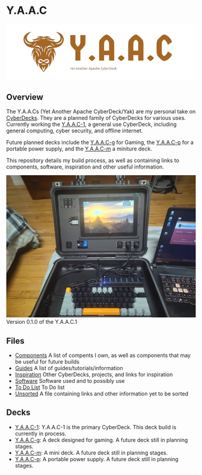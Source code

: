 <!-- ======================================== README.md Start ======================================== -->


<!-- ------------------------------ Intro Start ------------------------------ -->

# Y.A.A.C

![Y.A.A.C Logo](images/logo/yaac-high-resolution-logo-transparent.png)

<!-- ------------------------------ Intro End ------------------------------ -->


<!-- ------------------------------ Overview Start ------------------------------ -->

## Overview

The Y.A.A.Cs (Yet Another Apache CyberDeck/Yak) are my personal take on [CyberDecks](https://www.reddit.com/r/CyberDeck/).  They are a planned family of CyberDecks for various uses.  Currently working the [Y.A.A.C-1](/doc/yaac1/index.md), a general use CyberDeck, including general computing, cyber security, and offline internet.

Future planned decks include the [Y.A.A.C-g](/doc/yaacg/index.md) for Gaming, the [Y.A.A.C-p](/doc/yaacp/index.md) for a portable power supply, and the [Y.A.A.C-m](/doc/yaacm/index.md) a miniture deck.

This repository details my build process, as well as containing links to components, software, inspiration and other useful information.

![CyberDeck v0.1.0](images/cyberdeck/cyberdeck-3-v0-1-0.jpg)
Version 0.1.0 of the Y.A.A.C.1

<!-- ------------------------------ Overview End ------------------------------ -->


<!-- ------------------------------ Files Start ------------------------------ -->

## Files

* [Components](doc/components.md) A list of compents I own, as well as components that may be useful for future builds
* [Guides](doc/guides.md) A list of guides/tutorials/information
* [Inspiration](doc/inspiration.md) Other CyberDecks, projects, and links for inspiration
* [Software](doc/software.md) Software used and to possibly use
* [To Do List](doc/todo.md) To Do list
* [Unsorted](doc/unsorted.md) A file containing links and other information yet to be sorted

<!-- ------------------------------ Files End ------------------------------ -->


<!-- ------------------------------ Decks Start ------------------------------ -->

## Decks
* [Y.A.A.C-1](doc/yaac1/index.md): Y.A.A.C-1 is the primary CyberDeck.  This deck build is currently in process.
* [Y.A.A.C-g](doc/yaacg/index.md): A deck designed for gaming.  A future deck still in planning stages.
* [Y.A.A.C-m](doc/yaacm/index.md): A mini deck.  A future deck still in planning stages.
* [Y.A.A.C-p](doc/yaacp/index.md): A portable power supply.  A future deck still in planning stages.

<!-- ------------------------------ Decks End ------------------------------ -->


<!-- ------------------------------ Outro Start ------------------------------ -->

<!-- ------------------------------ Outro End ------------------------------ -->


<!-- ======================================== README.md End ======================================== -->
